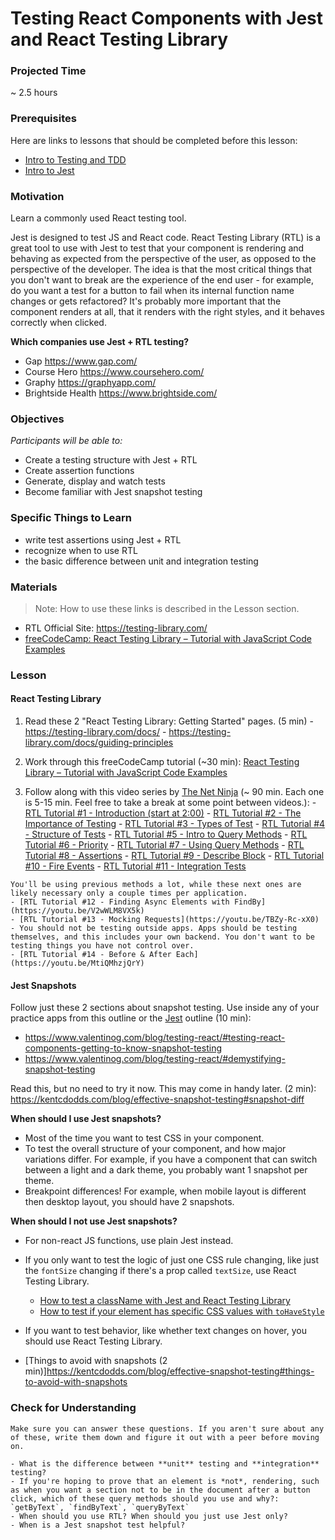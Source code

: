 # Testing React Components with Jest and React Testing Library

### Projected Time

~ 2.5 hours

### Prerequisites

Here are links to lessons that should be completed before this lesson:

- [Intro to Testing and TDD](testing-and-tdd.md)
- [Intro to Jest](jest.md)

### Motivation

Learn a commonly used React testing tool.

Jest is designed to test JS and React code.  React Testing Library (RTL) is a great tool to use with Jest to test that your component is rendering and behaving as expected from the perspective of the user, as opposed to the perspective of the developer.  The idea is that the most critical things that you don't want to break are the experience of the end user - for example, do you want a test for a button to fail when its internal function name changes or gets refactored?  It's probably more important that the component renders at all, that it renders with the right styles, and it behaves correctly when clicked.

**Which companies use Jest + RTL testing?**

- Gap https://www.gap.com/
- Course Hero https://www.coursehero.com/
- Graphy https://graphyapp.com/
- Brightside Health https://www.brightside.com/

### Objectives

_Participants will be able to:_

- Create a testing structure with Jest + RTL
- Create assertion functions
- Generate, display and watch tests
- Become familiar with Jest snapshot testing

### Specific Things to Learn

  - write test assertions using Jest + RTL
  - recognize when to use RTL
  - the basic difference between unit and integration testing

### Materials
  > Note:  How to use these links is described in the Lesson section.

  - RTL Official Site: https://testing-library.com/
  - [freeCodeCamp: React Testing Library – Tutorial with JavaScript Code Examples](https://www.freecodecamp.org/news/react-testing-library-tutorial-javascript-example-code/)

### Lesson

#### React Testing Library

  1. Read these 2 "React Testing Library: Getting Started" pages. (5 min)
    - https://testing-library.com/docs/
    - https://testing-library.com/docs/guiding-principles

  2. Work through this freeCodeCamp tutorial (~30 min): [React Testing Library – Tutorial with JavaScript Code Examples](https://www.freecodecamp.org/news/react-testing-library-tutorial-javascript-example-code/)

  3. Follow along with this video series by [The Net Ninja](https://www.youtube.com/channel/UCW5YeuERMmlnqo4oq8vwUpg) (~ 90 min.  Each one is 5-15 min. Feel free to take a break at some point between videos.):
    - [RTL Tutorial #1 - Introduction (start at 2:00)](https://youtu.be/7dTTFW7yACQ?t=119)
    - [RTL Tutorial #2 - The Importance of Testing](https://youtu.be/tit8PecSH70)
    - [RTL Tutorial #3 - Types of Test](https://youtu.be/n_sS-GAgZ98)
    - [RTL Tutorial #4 - Structure of Tests](https://youtu.be/SppbtlpPZu4)
    - [RTL Tutorial #5 - Intro to Query Methods](https://youtu.be/Yghw9FkNGsc)
    - [RTL Tutorial #6 - Priority](https://youtu.be/PLL5Pvuk-tw)
    - [RTL Tutorial #7 - Using Query Methods](https://youtu.be/l9qr3EuLE_8)
    - [RTL Tutorial #8 - Assertions](https://youtu.be/3ugQRXRToFA)
    - [RTL Tutorial #9 - Describe Block](https://youtu.be/kVzw_f7TfCE)
    - [RTL Tutorial #10 - Fire Events](https://youtu.be/0Y11K7KSC80)
    - [RTL Tutorial #11 - Integration Tests](https://youtu.be/6wbnwsKrnYU)

    You'll be using previous methods a lot, while these next ones are likely necessary only a couple times per application.
    - [RTL Tutorial #12 - Finding Async Elements with FindBy](https://youtu.be/V2wWLM8VX5k)
    - [RTL Tutorial #13 - Mocking Requests](https://youtu.be/TBZy-Rc-xX0) - You should not be testing outside apps. Apps should be testing themselves, and this includes your own backend. You don't want to be testing things you have not control over.
    - [RTL Tutorial #14 - Before & After Each](https://youtu.be/MtiQMhzjQrY)

#### Jest Snapshots

Follow just these 2 sections about snapshot testing. Use inside any of your practice apps from this outline or the [Jest](jest.md) outline (10 min):
- https://www.valentinog.com/blog/testing-react/#testing-react-components-getting-to-know-snapshot-testing
- https://www.valentinog.com/blog/testing-react/#demystifying-snapshot-testing

Read this, but no need to try it now.  This may come in handy later. (2 min): https://kentcdodds.com/blog/effective-snapshot-testing#snapshot-diff

**When should I use Jest snapshots?**
- Most of the time you want to test CSS in your component.
- To test the overall structure of your component, and how major variations differ.  For example, if you have a component that can switch between a light and a dark theme, you probably want 1 snapshot per theme.
- Breakpoint differences!  For example, when mobile layout is different then desktop layout, you should have 2 snapshots.

**When should I not use Jest snapshots?**
- For non-react JS functions, use plain Jest instead.
- If you only want to test the logic of just one CSS rule changing, like just the `fontSize` changing if there's a prop called `textSize`, use React Testing Library.
  - [How to test a className with Jest and React Testing Library](https://www.semicolonworld.com/question/72512/how-to-test-a-classname-with-jest-and-react-testing-library)
  - [How to test if your element has specific CSS values with `toHaveStyle`](https://github.com/testing-library/jest-dom#tohavestyle)
- If you want to test behavior, like whether text changes on hover, you should use React Testing Library.

- [Things to avoid with snapshots (2 min)]https://kentcdodds.com/blog/effective-snapshot-testing#things-to-avoid-with-snapshots

### Check for Understanding

    Make sure you can answer these questions. If you aren't sure about any of these, write them down and figure it out with a peer before moving on.

    - What is the difference between **unit** testing and **integration** testing?
    - If you're hoping to prove that an element is *not*, rendering, such as when you want a section not to be in the document after a button click, which of these query methods should you use and why?:  `getByText`, `findByText`, `queryByText`
    - When should you use RTL? When should you just use Jest only?
    - When is a Jest snapshot test helpful?
